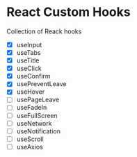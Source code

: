 # React Custom Hooks

Collection of Reack hooks

- [x] useInput
- [x] useTabs
- [x] useTitle
- [x] useClick
- [x] useConfirm
- [x] usePreventLeave
- [x] useHover
- [ ] usePageLeave
- [ ] useFadeIn
- [ ] useFullScreen
- [ ] useNetwork
- [ ] useNotification
- [ ] useScroll
- [ ] useAxios
